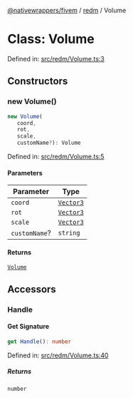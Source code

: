 [@nativewrappers/fivem](../../README.md) / [redm](../README.md) / Volume

# Class: Volume

Defined in: [src/redm/Volume.ts:3](https://github.com/nativewrappers/nativewrappers/blob/84be26c83fecd998aefe2c41198ac733aa3abad7/src/redm/Volume.ts#L3)

## Constructors

### new Volume()

```ts
new Volume(
   coord, 
   rot, 
   scale, 
   customName?): Volume
```

Defined in: [src/redm/Volume.ts:5](https://github.com/nativewrappers/nativewrappers/blob/84be26c83fecd998aefe2c41198ac733aa3abad7/src/redm/Volume.ts#L5)

#### Parameters

| Parameter | Type |
| ------ | ------ |
| `coord` | [`Vector3`](../../fivem/classes/Vector3.md) |
| `rot` | [`Vector3`](../../fivem/classes/Vector3.md) |
| `scale` | [`Vector3`](../../fivem/classes/Vector3.md) |
| `customName`? | `string` |

#### Returns

[`Volume`](Volume.md)

## Accessors

### Handle

#### Get Signature

```ts
get Handle(): number
```

Defined in: [src/redm/Volume.ts:40](https://github.com/nativewrappers/nativewrappers/blob/84be26c83fecd998aefe2c41198ac733aa3abad7/src/redm/Volume.ts#L40)

##### Returns

`number`
